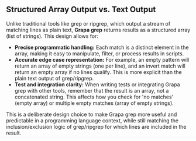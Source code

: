 
## Structured Array Output vs. Text Output

Unlike traditional tools like grep or ripgrep, which output a stream of matching lines as plain text, **Grapa grep** returns results as a structured array (list of strings). This design allows for:

- **Precise programmatic handling:** Each match is a distinct element in the array, making it easy to manipulate, filter, or process results in scripts.
- **Accurate edge case representation:** For example, an empty pattern will return an array of empty strings (one per line), and an invert match will return an empty array if no lines qualify. This is more explicit than the plain text output of grep/ripgrep.
- **Test and integration clarity:** When writing tests or integrating Grapa grep with other tools, remember that the result is an array, not a concatenated string. This affects how you check for 'no matches' (empty array) or multiple empty matches (array of empty strings).

This is a deliberate design choice to make Grapa grep more useful and predictable in a programming language context, while still matching the inclusion/exclusion logic of grep/ripgrep for which lines are included in the result. 